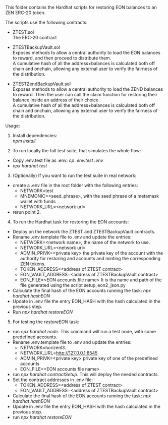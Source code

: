 This folder contains the Hardhat scripts for restoring EON balances to an ZEN ERC-20 token.

The scripts use the following contracts:

- ZTEST.sol<br>
The ERC-20 contract

- ZTESTBackupVault.sol<br>
Exposes methods to allow a central authority to load the EON balances to reward, and then proceed to distribute them.<br>
A cumulative hash of all the address+balances is calculated both off chain and onchain, allowing any external user to verify the fairness of the distribution.

- ZTESTZendBackupVault.sol<br>
Exposes methods to allow a central authority to load the ZEND balances to reward. Then the user can call the claim function for restoring their balance inside an address of their choice.<br>
A cumulative hash of all the address+balances is calculated both off chain and onchain, allowing any external user to verify the fairness of the distribution.

Usage:

1. Install dependencies:<br>
<i>npm install</i>

2. To run locally the full test suite, that simulates the whole flow:<br>
- Copy .env.test file as .env: <i>cp .env.test .env</i>
- <i>npx hardhat test</i>

3. (Optionally) If you want to run the test suite in real network:
- create a .env file in the root folder with the following entries: 
   - NETWORK=test
   - MNEMONIC=<seed_phrase>, with the seed phrase of a metamask wallet with funds
   - NETWORK_URL=\<network url\>
- rerun point 2.

4. To run the Hardhat task for restoring the EON accounts:<br>
- Deploy on the network the ZTEST and ZTESTBackupVault contracts.  
- Rename .env.template file to .env and update the entries: 
    - NETWORK=\<network name\>, the name of the network to use. 
    - NETWORK_URL=\<network url\>
    - ADMIN_PRIVK=\<private key\> the private key of the account with the authority for restoring and accounts and minting the corresponding ZEN tokens. 
    - TOKEN_ADDRESS=\<address of ZTEST contract\>
    - EON_VAULT_ADDRESS=\<address of ZTESTBackupVault contract\>
    - EON_FILE=\<EON accounts file name\> It is tha name and path of the file generated using the script setup_eon2_json.py
- Calculate the final hash of the EON accounts running the task:
   <i>npx hardhat hashEON</i>
- Update in .env file the entry EON_HASH with the hash calculated in the previous step.
- Run <i>npx hardhat restoreEON</i>
5. For testing the <i>restoreEON</i> task:
 - run <i>npx hardhat node</i>. This command will run a test node, with some predefined accounts.
 - Rename .env.template file to .env and update the entries: 
    - NETWORK=horizenl3. 
    - NETWORK_URL=http://127.0.0.1:8545
    - ADMIN_PRIVK=\<private key\> private key of one of the predefined accounts
    - EON_FILE=\<EON accounts file name\>
 - run <i>npx hardhat contractSetup</i>. This will deploy the needed contracts. 
 - Set the contract addresses in .env file:
    - TOKEN_ADDRESS=\<address of ZTEST contract\>
    - EON_VAULT_ADDRESS=\<address of ZTESTBackupVault contract\>
 - Calculate the final hash of the EON accounts running the task:
   <i>npx hardhat hashEON</i>
- Update in .env file the entry EON_HASH with the hash calculated in the previous step.
- run <i>npx hardhat restoreEON</i>
